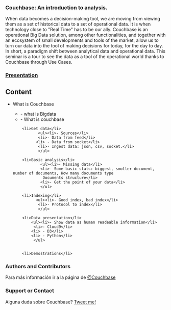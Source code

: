 ### Couchbase: An introduction to analysis.
When data becomes a decision-making tool, we are moving from viewing them as a set of historical data to a set of operational data. It is when technology close to "Real Time" has to be our ally. Couchbase is an operational Big Data solution, among other functionalities, and together with an ecosystem of small developments and tools of the market, allow us to turn our data into the tool of making decisions for today, for the day to day. In short, a paradigm shift between analytical data and operational data. This seminar is a tour to see the data as a tool of the operational world thanks to Couchbase through Use Cases.

<h3><a href="presentation/presentation.html">Presentation</a>
<h2>Content</h2>
<p>
<ul>
        <li>What is Couchbase</li>
               <ul><li>- what is Bigdata</li>
               <li>- What is couchbase</li>
               </ul>

        <li>Get data</li>
               <ul><li>- Sources</li>
               <li>- Data from feed</li>
              <li> - Data from socket</li>
               <li>- Ingest data: json, csv, socket.</li>
               </ul>

        <li>Basic analysis</li>
                <ul><li>- Missing data</li>
                <li>- Some basic stats: biggest, smoller document, number of documents, How many documents type
                 Documents structure</li>
                <li>- Get the point of your data</li>
                </ul>

        <li>Indexing</li>
              <ul><li>- Good index, bad index</li>
               <li>- Protocol to index</li>
               </ul>

        <li>Data presentation</li>
            <ul><li>- Show data as human readeable information</li>
             <li>- Cloud9</li>
            <li> - D3</li>
            <li> - Python</li>
             </ul>


        <li>Demostrations</li>
</ul>
</p>

### Authors and Contributors
Para más información ir a la página de <a href="http://www.couchbase.com" class="user-mention">@Couchbase</a>

### Support or Contact
Alguna duda sobre Couchbase? <a href="https://twitter.com/agustincl">Tweet me!</a>
